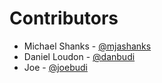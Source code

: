 Contributors
===

* Michael Shanks - [@mjashanks](https://github.com/mjashanks)
* Daniel Loudon - [@danbudi](https://github.com/marblekirby)
* Joe  - [@joebudi](https://github.com/joebudi)